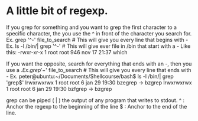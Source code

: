 # A little bit of regexp. 
If you grep for something and you want to grep the first character to a specific character, the you use the ^ in front of the character you search for. 
Ex. grep '^-' file_to_search 	# This will give you every line that begins with - 
Ex. ls -l /bin/| grep '^-'		# This will give ever file in /bin that start with a - 
Like this: -rwxr-xr-x 1 root root     946 nov 17 21:37 which

If you want the opposite, search for everything that ends with an -, then you use a $. 
Ex. grep '-$' file_to_search 	# This will give you every line that ends with - 
Ex. peter@ubuntu:~/Documents/Shellcourse/bash$ ls -l /bin/| grep 'grep$'
lrwxrwxrwx 1 root root       6 jan 29 19:30 bzegrep -> bzgrep
lrwxrwxrwx 1 root root       6 jan 29 19:30 bzfgrep -> bzgrep

grep can be piped ( | ) the output of any program that writes to stdout. 
^ : Anchor the regexp to the beginning of the line 
$ : Anchor to the end of the line. 
